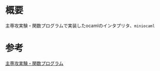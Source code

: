 # 概要
主専攻実験・関数プログラムで実装したocamlのインタプリタ、`miniocaml`
# 参考
[主専攻実験・関数プログラム](http://logic.cs.tsukuba.ac.jp/jikken/index.html)